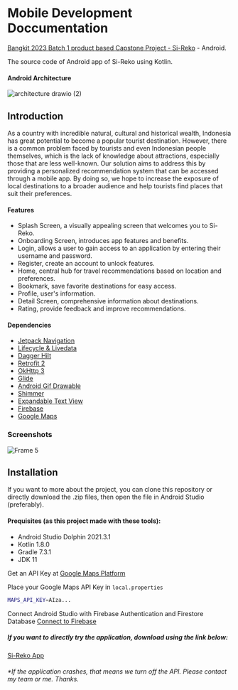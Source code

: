 # Mobile Development Doccumentation
[Bangkit 2023 Batch 1 product based Capstone Project - Si-Reko](https://github.com/dts26/Si-Reko-C23-PS399-) - Android.

The source code of Android app of Si-Reko using Kotlin.

#### Android Architecture
![architecture drawio (2)](https://github.com/jerryberlin/Si-Reko-bangkit-capstone-2023/assets/72635719/66ef32c8-43d7-4c20-8277-97e03c5fa03e)



## Introduction
As a country with incredible natural, cultural and historical wealth, Indonesia has great potential to become a popular tourist destination. However, there is a common problem faced by tourists and even Indonesian people themselves, which is the lack of knowledge about attractions, especially those that are less well-known. Our solution aims to address this by providing a personalized recommendation system that can be accessed through a mobile app. By doing so, we hope to increase the exposure of local destinations to a broader audience and help tourists find places that suit their preferences.


#### Features

- Splash Screen, a visually appealing screen that welcomes you to Si-Reko.
- Onboarding Screen, introduces app features and benefits.
- Login, allows a user to gain access to an application by entering their username and password.
- Register, create an account to unlock features.
- Home, central hub for travel recommendations based on location and preferences.
- Bookmark, save favorite destinations for easy access.
- Profile, user's information.
- Detail Screen, comprehensive information about destinations. 
- Rating, provide feedback and improve recommendations.


#### Dependencies
 - [Jetpack Navigation](https://developer.android.com/jetpack/androidx/releases/navigation)
 - [Lifecycle & Livedata](https://developer.android.com/jetpack/androidx/releases/lifecycle)
 - [Dagger Hilt](https://developer.android.com/training/dependency-injection/hilt-android)
 - [Retrofit 2](https://square.github.io/retrofit/)
 - [OkHttp 3](https://square.github.io/okhttp/)
 - [Glide](https://github.com/bumptech/glide)
 - [Android Gif Drawable](https://github.com/koral--/android-gif-drawable)
 - [Shimmer](https://github.com/facebook/shimmer-android)
 - [Expandable Text View](https://github.com/glailton/ExpandableTextView)
 - [Firebase](https://firebase.google.com/docs/android/setup)
 - [Google Maps](https://developers.google.com/maps/documentation/android-sdk/get-api-key)
 
 
### Screenshots
![Frame 5](https://github.com/jerryberlin/Si-Reko-bangkit-capstone-2023/assets/72635719/21d1f4f8-3f0f-437c-9e9c-1bbf0c561598)


## Installation
If you want to more about the project, you can clone this repository or directly download the .zip files, then open the file in Android Studio (preferably). 
#### Prequisites (as this project made with these tools):

- Android Studio Dolphin 2021.3.1
- Kotlin 1.8.0
- Gradle 7.3.1
- JDK 11

Get an API Key at [Google Maps Platform](https://developers.google.com/maps/documentation/android-sdk/get-api-key)

Place your Google Maps API Key in ```local.properties```
```bash
MAPS_API_KEY=AIza...
```
Connect Android Studio with Firebase Authentication and Firestore Database [Connect to Firebase](https://developer.android.com/studio/write/firebase)

##### If you want to directly try the application, download using the link below:
[Si-Reko App](https://drive.google.com/drive/u/0/folders/1O8LEtwGCUkmllsrdw3xS7lmIUIBbq2ju)

###### *If the application crashes, that means we turn off the API. Please contact my team or me. Thanks.

    
